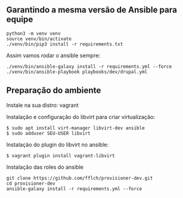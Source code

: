 ## Garantindo a mesma versão de Ansible para equipe

    python3 -m venv venv
    source venv/bin/activate
    ./venv/bin/pip3 install -r requirements.txt

Assim vamos rodar o ansible sempre:

    ./venv/bin/ansible-galaxy install -r requirements.yml --force
    ./venv/bin/ansible-playbook playbooks/dev/drupal.yml



## Preparação do ambiente

Instale na sua distro: vagrant

Instalação e configuração do libvirt para criar virtualização:

    $ sudo apt install virt-manager libvirt-dev ansible
    $ sudo adduser SEU-USER libvirt

Instalação do plugin do libvirt no ansible:

    $ vagrant plugin install vagrant-libvirt

Instalação das roles do ansible

    git clone https://github.com/fflch/provisioner-dev.git
    cd provisioner-dev
    ansible-galaxy install -r requirements.yml --force
